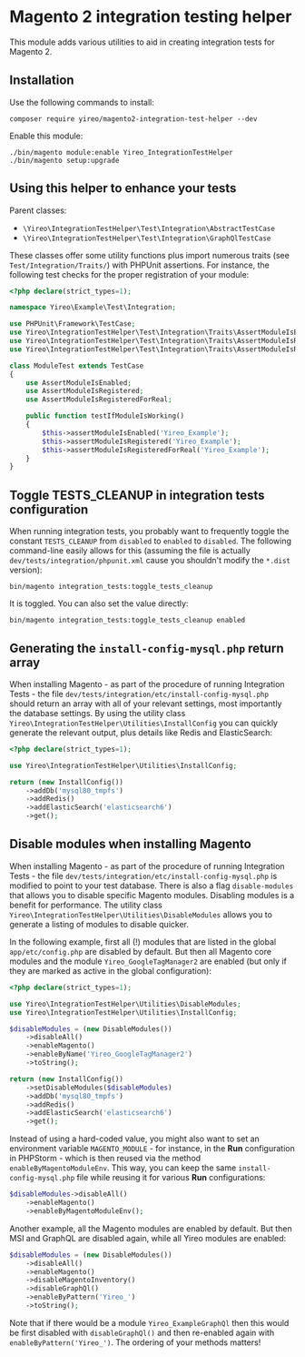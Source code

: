 # Magento 2 integration testing helper
This module adds various utilities to aid in creating integration tests for Magento 2.

## Installation
Use the following commands to install:

    composer require yireo/magento2-integration-test-helper --dev

Enable this module:

    ./bin/magento module:enable Yireo_IntegrationTestHelper
    ./bin/magento setup:upgrade

## Using this helper to enhance your tests
Parent classes:
- `\Yireo\IntegrationTestHelper\Test\Integration\AbstractTestCase`
- `\Yireo\IntegrationTestHelper\Test\Integration\GraphQlTestCase`

These classes offer some utility functions plus import numerous traits (see `Test/Integration/Traits/`) with PHPUnit assertions. For instance, the following test checks for the proper registration of your module:

```php
<?php declare(strict_types=1);

namespace Yireo\Example\Test\Integration;

use PHPUnit\Framework\TestCase;
use Yireo\IntegrationTestHelper\Test\Integration\Traits\AssertModuleIsEnabled;
use Yireo\IntegrationTestHelper\Test\Integration\Traits\AssertModuleIsRegistered;
use Yireo\IntegrationTestHelper\Test\Integration\Traits\AssertModuleIsRegisteredForReal;

class ModuleTest extends TestCase
{
    use AssertModuleIsEnabled;
    use AssertModuleIsRegistered;
    use AssertModuleIsRegisteredForReal;

    public function testIfModuleIsWorking()
    {
        $this->assertModuleIsEnabled('Yireo_Example');
        $this->assertModuleIsRegistered('Yireo_Example');
        $this->assertModuleIsRegisteredForReal('Yireo_Example');
    }
}
```

## Toggle TESTS_CLEANUP in integration tests configuration
When running integration tests, you probably want to frequently toggle the constant `TESTS_CLEANUP` from `disabled` to `enabled` to `disabled`. The following command-line easily allows for this (assuming the file is actually `dev/tests/integration/phpunit.xml` cause you shouldn't modify the `*.dist` version):

    bin/magento integration_tests:toggle_tests_cleanup

It is toggled. You can also set the value directly:

    bin/magento integration_tests:toggle_tests_cleanup enabled

## Generating the `install-config-mysql.php` return array
When installing Magento - as part of the procedure of running Integration Tests - the file `dev/tests/integration/etc/install-config-mysql.php` should return an array with all of your relevant settings, most importantly the database settings. By using the utility class `Yireo\IntegrationTestHelper\Utilities\InstallConfig` you can quickly generate the relevant output, plus details like Redis and ElasticSearch:

```php
<?php declare(strict_types=1);

use Yireo\IntegrationTestHelper\Utilities\InstallConfig;

return (new InstallConfig())
    ->addDb('mysql80_tmpfs')
    ->addRedis()
    ->addElasticSearch('elasticsearch6')
    ->get();
```

## Disable modules when installing Magento
When installing Magento - as part of the procedure of running Integration Tests - the file `dev/tests/integration/etc/install-config-mysql.php` is modified to point to your test database. There is also a flag `disable-modules` that allows you to disable specific Magento modules. Disabling modules is a benefit for performance. The utility class `Yireo\IntegrationTestHelper\Utilities\DisableModules` allows you to generate a listing of modules to disable quicker. 

In the following example, first all (!) modules that are listed in the global `app/etc/config.php` are disabled by default. But then all Magento core modules and the module `Yireo_GoogleTagManager2` are enabled (but only if they are marked as active in the global configuration):
```php
<?php declare(strict_types=1);

use Yireo\IntegrationTestHelper\Utilities\DisableModules;
use Yireo\IntegrationTestHelper\Utilities\InstallConfig;

$disableModules = (new DisableModules())
    ->disableAll()
    ->enableMagento()
    ->enableByName('Yireo_GoogleTagManager2')
    ->toString();

return (new InstallConfig())
    ->setDisableModules($disableModules)
    ->addDb('mysql80_tmpfs')
    ->addRedis()
    ->addElasticSearch('elasticsearch6')
    ->get();
```

Instead of using a hard-coded value, you might also want to set an environment variable `MAGENTO_MODULE` - for instance, in the **Run** configuration in PHPStorm - which is then reused via the method `enableByMagentoModuleEnv`. This way, you can keep the same `install-config-mysql.php` file while reusing it for various **Run** configurations:

```php
$disableModules->disableAll()
    ->enableMagento()
    ->enableByMagentoModuleEnv();
```

Another example, all the Magento modules are enabled by default. But then MSI and GraphQL are disabled again, while all Yireo modules are enabled:
```php
$disableModules = (new DisableModules())
    ->disableAll()
    ->enableMagento()
    ->disableMagentoInventory()
    ->disableGraphQl()
    ->enableByPattern('Yireo_')
    ->toString();
```

Note that if there would be a module `Yireo_ExampleGraphQl` then this would be first disabled with `disableGraphQl()` and then re-enabled again with `enableByPattern('Yireo_')`. The ordering of your methods matters!
